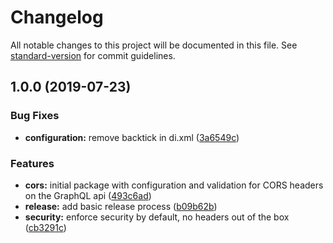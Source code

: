 # Changelog

All notable changes to this project will be documented in this file. See [standard-version](https://github.com/conventional-changelog/standard-version) for commit guidelines.

## 1.0.0 (2019-07-23)


### Bug Fixes

* **configuration:** remove backtick in di.xml ([3a6549c](https://github.com/graycoreio/magento2-cors/commit/3a6549c))


### Features

* **cors:** initial package with configuration and validation for CORS headers on the GraphQL api ([493c6ad](https://github.com/graycoreio/magento2-cors/commit/493c6ad))
* **release:** add basic release process ([b09b62b](https://github.com/graycoreio/magento2-cors/commit/b09b62b))
* **security:** enforce security by default, no headers out of the box ([cb3291c](https://github.com/graycoreio/magento2-cors/commit/cb3291c))
